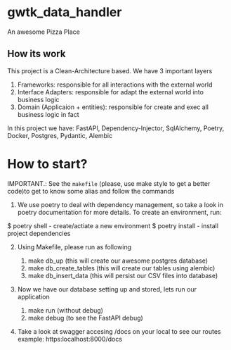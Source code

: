 # gwtk_data_handler

An awesome Pizza Place

## How its work
This project is a Clean-Architecture based. We have 3 important layers
1. Frameworks: responsible for all interactions with the external world
2. Interface Adapters: responsible for adapt the external world into business logic
3. Domain (Applicaion + entities): responsible for create and exec all business logic in fact

In this project we have: FastAPI, Dependency-Injector, SqlAlchemy, Poetry, Docker, Postgres, Pydantic, Alembic

# How to start?

IMPORTANT.: See the `makefile` (please, use make style to get a better code)to get to know some alias and follow the commands

1. We use poetry to deal with dependency management, so take a look in poetry documentation for more details. To create an environment, run:

$ poetry shell - create/actiate a new environment
$ poetry install - install project dependencies

2. Using Makefile, please run as following
    1. make db_up (this will create our awesome postgres database)
    2. make db_create_tables (this will create our tables using alembic)
    3. make db_insert_data (this will persist our CSV files into database)

3. Now we have our database setting up and stored, lets run our application
    1. make run (without debug)
    2. make debug (to see the FastAPI debug)

4. Take a look at swagger accesing /docs on your local to see our routes
    example: https:localhost:8000/docs
